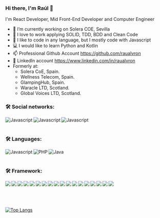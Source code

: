 ### Hi there, I'm Raúl 👋

I'm React Developer, Mid Front-End Developer and Computer Engineer

- 🔭 I’m currently working on Solera COE, Sevilla
- 💬 I love to work applying SOLID, TDD, BDD and Clean Code
- 🌱 I like to code in any language, but I mostly code with Javascript
- :computer: I would like to learn Python and Kotlin
- 📫 Professional Github Account https://github.com/raualvron
- :newspaper: LinkedIn account https://www.linkedin.com/in/raualvron
- Formerly at:
  - Solera CoE, Spain.
  - Wellness Telecom, Spain.
  - GlampingHub, Spain.
  - Waracle LTD, Scotland.
  - Global Voices LTD, Scotland.
  
### 🛠 Social networks:
<img align="left" alt="Javascript" src="https://img.shields.io/badge/GitHub-100000?style=for-the-badge&logo=github&logoColor=white"/>
<img align="left" alt="Javascript" src="https://img.shields.io/badge/LinkedIn-0077B5?style=for-the-badge&logo=linkedin&logoColor=white"/>
<img align="left" alt="Javascript" src="https://img.shields.io/badge/Twitter-1DA1F2?style=for-the-badge&logo=twitter&logoColor=white"/>
<br/><br/>
  
### 🛠 Languages:
<img align="left" alt="Javascript" src="https://img.shields.io/badge/JavaScript-323330?style=for-the-badge&logo=javascript&logoColor=F7DF1E"/>
<img align="left" alt="PHP" src="https://img.shields.io/badge/PHP-777BB4?style=for-the-badge&logo=php&logoColor=white"/> 
<img align="left" alt="Java" src="https://img.shields.io/badge/Java-ED8B00?style=for-the-badge&logo=java&logoColor=white"/>

<br/><br/>
### 🛠 Framework:
<span style="margin-bottom: 10px"><img align="left" style="margin-bottom: 10px" src="https://img.shields.io/badge/Angular-DD0031?style=for-the-badge&logo=angular&logoColor=white"/></span>
<span style="margin-bottom: 10px"><img align="left" style="margin-bottom: 10px" src="https://img.shields.io/badge/AngularJS-E23237?style=for-the-badge&logo=angularjs&logoColor=white"/></span>
<span style="margin-bottom: 10px"><img align="left" style="margin-bottom: 10px" src="https://img.shields.io/badge/Ant%20Design-1890FF?style=for-the-badge&logo=antdesign&logoColor=white"/></span>
<span style="margin-bottom: 10px"><img align="left" style="margin-bottom: 10px" src="https://img.shields.io/badge/Bootstrap-563D7C?style=for-the-badge&logo=bootstrap&logoColor=white"/></span>
<span style="margin-bottom: 10px"><img align="left" style="margin-bottom: 10px" src="https://img.shields.io/badge/Cypress-17202C?style=for-the-badge&logo=cypress&logoColor=white"/></span>
<span style="margin-bottom: 10px"><img align="left" style="margin-bottom: 10px" src="https://img.shields.io/badge/ember.js-E04E39?style=for-the-badge&logo=emberdotjs&logoColor=white"/></span>
<span style="margin-bottom: 10px"><img align="left" style="margin-bottom: 10px" src="https://img.shields.io/badge/Express.js-000000?style=for-the-badge&logo=express&logoColor=white"/></span>
<span style="margin-bottom: 10px"><img align="left" style="margin-bottom: 10px" src="https://img.shields.io/badge/firebase-ffca28?style=for-the-badge&logo=firebase&logoColor=black"/></span>
<span style="margin-bottom: 10px"><img align="left" style="margin-bottom: 10px" src="https://img.shields.io/badge/Gulp-CF4647?style=for-the-badge&logo=gulp&logoColor=white"/></span>
<span style="margin-bottom: 10px"><img align="left" style="margin-bottom: 10px" src="https://img.shields.io/badge/Jasmine-8A4182?style=for-the-badge&logo=Jasmine&logoColor=white"/></span>
<span style="margin-bottom: 10px"><img align="left" style="margin-bottom: 10px" src="https://img.shields.io/badge/Jest-C21325?style=for-the-badge&logo=jest&logoColor=white"/></span>
<span style="margin-bottom: 10px"><img align="left" style="margin-bottom: 10px" src="https://img.shields.io/badge/JWT-000000?style=for-the-badge&logo=JSON%20web%20tokens&logoColor=white"/></span>
<span style="margin-bottom: 10px"><img align="left" style="margin-bottom: 10px" src="https://img.shields.io/badge/Node.js-339933?style=for-the-badge&logo=nodedotjs&logoColor=white"/></span>
<span style="margin-bottom: 10px"><img align="left" style="margin-bottom: 10px" src="https://img.shields.io/badge/npm-CB3837?style=for-the-badge&logo=npm&logoColor=white"/></span>
<span style="margin-bottom: 10px"><img align="left" style="margin-bottom: 10px" src="https://img.shields.io/badge/React-20232A?style=for-the-badge&logo=react&logoColor=61DAFB"/></span>
<span style="margin-bottom: 10px"><img align="left" style="margin-bottom: 10px" src="https://img.shields.io/badge/Redux-593D88?style=for-the-badge&logo=redux&logoColor=white"/></span>
<span style="margin-bottom: 10px"><img align="left" style="margin-bottom: 10px" src="https://img.shields.io/badge/Sass-CC6699?style=for-the-badge&logo=sass&logoColor=white"/></span>
<span style="margin-bottom: 10px"><img align="left" style="margin-bottom: 10px" src="https://img.shields.io/badge/underscore%20js-0371B5?style=for-the-badge&logo=underscore.js&logoColor=white"/></span>

<br/><br/><br/><br/>

[![Top Langs](https://github-readme-stats.vercel.app/api/top-langs/?username=raualvron)](https://github.com/raualvron/github-readme-stats)
